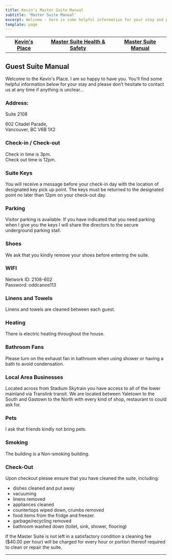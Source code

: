 ```yaml
---
title: Kevin's Master Suite Manual
subtitle: 'Master Suite Manual'
excerpt: Welcome - here is some helpful information for your stay and please don’t hesitate to contact me at any time if anything is unclear.
template: page
---
```

<table>
  <thead>
    <tr>
      <th><a href="https://www.theengine.com/citadel/" rel="nofollow">Kevin's Place</a></th>
      <th><a href="https://www.theengine.com/MasterSuiteHealth/" rel="nofollow">Master Suite Health & Safety</a></th>
      <th><a href="https://www.theengine.com/MasterSuiteManual/" rel="nofollow">Master Suite Manual</a></th>
    </tr>
  </thead>
  <tbody>
    <tr>
    </tr>
  </tbody>
</table>

## Guest Suite Manual

Welcome to the Kevin's Place. I am so happy to have you. You’ll find some helpful information below for your stay and please don’t hesitate to contact us at any time if anything is unclear…

### Address:
   Suite 2108</p>
   602 Citadel Parade,<br>
   Vancouver, BC V6B 1X2</p>

### Check-in / Check-out
   Check in time is 3pm.<br>
   Check out time is 12pm.</p>

### Suite Keys
You will receive a message before your check-in day with the location of designated key pick up point. The keys must be returned to the designated point no later than 12pm on your check-out day.

### Parking
Visitor parking is available. If you have indicated that you need parking when I give you the keys I will share the directors to the secure underground parking stall.

### Shoes
We ask that you kindly remove your shoes before entering the suite.

### WIFI
Network ID: 2108-602<br>
Password: oddcanoe113

### Linens and Towels
Linens and towels are cleaned between each guest.

### Heating
There is electric heating throughout the house.

### Bathroom Fans
Please turn on the exhaust fan in bathroom when using shower or having a bath to avoid condensation.

### Local Area Businesses
Located across from Stadium Skytrain you have access to all of the lower mainland via Translink transit. We are located between Yaletown to the South and Gastown to the North with every kind of shop, restaurant to could ask for.

### Pets
I ask that friends kindly not bring pets.

### Smoking
The building is a Non-smoking building.

### Check-Out
Upon checkout please ensure that you have cleaned the suite, including:
* dishes cleaned and put away
* vacuuming
* linens removed
* appliances cleaned
* countertops wiped down, crumbs removed
* food items from the fridge and freezer.
* garbage/recycling removed
* bathroom washed down (toilet, sink, shower, flooring)

If the Master Suite is not left in a satisfactory condition a cleaning fee ($40.00 per hour) will be charged for every hour or portion thereof required to clean or repair the suite.

---
